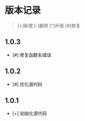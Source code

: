 # 版本记录

> [+]新增 [-]删除 [^]升级 [#]修复

## 1.0.3

* [#] 修复函数名错误

## 1.0.2

* [#] 优化源代码

## 1.0.1

* [+] 初始化源代码
